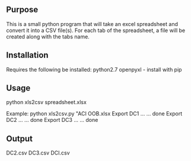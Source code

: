 ## Purpose

This is a small python program that will take an excel spreadsheet and convert it into a CSV file(s). For each tab of the spreadsheet, 
a file will be created along with the tabs name.

## Installation

Requires the following be installed:
python2.7
openpyxl - install with pip

## Usage

python xls2csv spreadsheet.xlsx

Example: python xls2csv.py "ACI OOB.xlsx
Export DC1 ...
 ... done
Export DC2 ...
 ... done
Export DC3 ...
 ... done

## Output

DC2.csv
DC3.csv
DCI.csv

